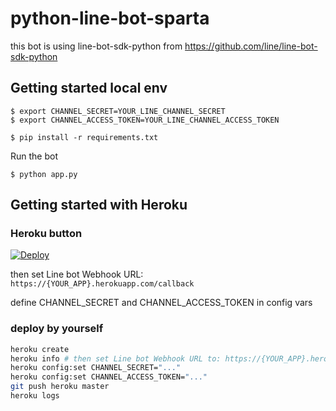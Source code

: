 # python-line-bot-sparta

this bot is using line-bot-sdk-python from https://github.com/line/line-bot-sdk-python

## Getting started local env

```
$ export CHANNEL_SECRET=YOUR_LINE_CHANNEL_SECRET
$ export CHANNEL_ACCESS_TOKEN=YOUR_LINE_CHANNEL_ACCESS_TOKEN

$ pip install -r requirements.txt
```

Run the bot

```
$ python app.py
```

## Getting started with Heroku

### Heroku button

[![Deploy](https://www.herokucdn.com/deploy/button.svg)](https://heroku.com/deploy?template=https://github.com/miner46er/python-line-bot-sparta)

then set Line bot Webhook URL: `https://{YOUR_APP}.herokuapp.com/callback`

define CHANNEL_SECRET and CHANNEL_ACCESS_TOKEN in config vars

### deploy by yourself

```sh
heroku create
heroku info # then set Line bot Webhook URL to: https://{YOUR_APP}.herokuapp.com/callback
heroku config:set CHANNEL_SECRET="..."
heroku config:set CHANNEL_ACCESS_TOKEN="..."
git push heroku master
heroku logs
```
